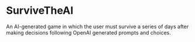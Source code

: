 # SurviveTheAI
An AI-generated game in which the user must survive a series of days after making decisions following OpenAI generated prompts and choices.

